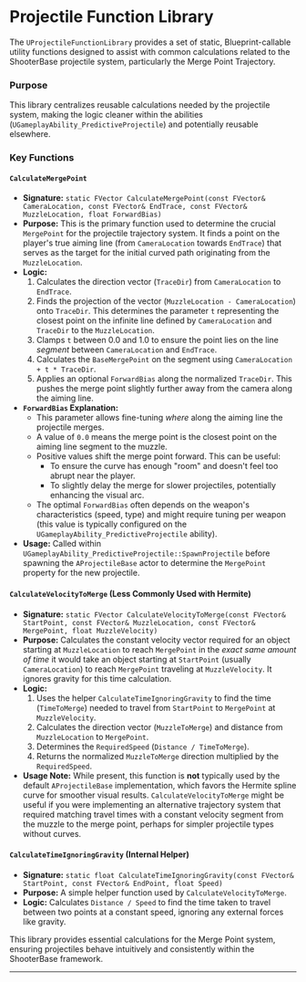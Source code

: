# Projectile Function Library

The `UProjectileFunctionLibrary` provides a set of static, Blueprint-callable utility functions designed to assist with common calculations related to the ShooterBase projectile system, particularly the Merge Point Trajectory.

### Purpose

This library centralizes reusable calculations needed by the projectile system, making the logic cleaner within the abilities (`UGameplayAbility_PredictiveProjectile`) and potentially reusable elsewhere.

### Key Functions

#### `CalculateMergePoint`

* **Signature:** `static FVector CalculateMergePoint(const FVector& CameraLocation, const FVector& EndTrace, const FVector& MuzzleLocation, float ForwardBias)`
* **Purpose:** This is the primary function used to determine the crucial `MergePoint` for the projectile trajectory system. It finds a point on the player's true aiming line (from `CameraLocation` towards `EndTrace`) that serves as the target for the initial curved path originating from the `MuzzleLocation`.
* **Logic:**
  1. Calculates the direction vector (`TraceDir`) from `CameraLocation` to `EndTrace`.
  2. Finds the projection of the vector (`MuzzleLocation - CameraLocation`) onto `TraceDir`. This determines the parameter `t` representing the closest point on the infinite line defined by `CameraLocation` and `TraceDir` to the `MuzzleLocation`.
  3. Clamps `t` between 0.0 and 1.0 to ensure the point lies on the line _segment_ between `CameraLocation` and `EndTrace`.
  4. Calculates the `BaseMergePoint` on the segment using `CameraLocation + t * TraceDir`.
  5. Applies an optional `ForwardBias` along the normalized `TraceDir`. This pushes the merge point slightly further away from the camera along the aiming line.
* **`ForwardBias` Explanation:**
  * This parameter allows fine-tuning _where_ along the aiming line the projectile merges.
  * A value of `0.0` means the merge point is the closest point on the aiming line segment to the muzzle.
  * Positive values shift the merge point forward. This can be useful:
    * To ensure the curve has enough "room" and doesn't feel too abrupt near the player.
    * To slightly delay the merge for slower projectiles, potentially enhancing the visual arc.
  * The optimal `ForwardBias` often depends on the weapon's characteristics (speed, type) and might require tuning per weapon (this value is typically configured on the `UGameplayAbility_PredictiveProjectile` ability).
* **Usage:** Called within `UGameplayAbility_PredictiveProjectile::SpawnProjectile` before spawning the `AProjectileBase` actor to determine the `MergePoint` property for the new projectile.

#### `CalculateVelocityToMerge` (Less Commonly Used with Hermite)

* **Signature:** `static FVector CalculateVelocityToMerge(const FVector& StartPoint, const FVector& MuzzleLocation, const FVector& MergePoint, float MuzzleVelocity)`
* **Purpose:** Calculates the constant velocity vector required for an object starting at `MuzzleLocation` to reach `MergePoint` in the _exact same amount of time_ it would take an object starting at `StartPoint` (usually `CameraLocation`) to reach `MergePoint` traveling at `MuzzleVelocity`. It ignores gravity for this time calculation.
* **Logic:**
  1. Uses the helper `CalculateTimeIgnoringGravity` to find the time (`TimeToMerge`) needed to travel from `StartPoint` to `MergePoint` at `MuzzleVelocity`.
  2. Calculates the direction vector (`MuzzleToMerge`) and distance from `MuzzleLocation` to `MergePoint`.
  3. Determines the `RequiredSpeed` (`Distance / TimeToMerge`).
  4. Returns the normalized `MuzzleToMerge` direction multiplied by the `RequiredSpeed`.
* **Usage Note:** While present, this function is **not** typically used by the default `AProjectileBase` implementation, which favors the Hermite spline curve for smoother visual results. `CalculateVelocityToMerge` might be useful if you were implementing an alternative trajectory system that required matching travel times with a constant velocity segment from the muzzle to the merge point, perhaps for simpler projectile types without curves.

#### `CalculateTimeIgnoringGravity` (Internal Helper)

* **Signature:** `static float CalculateTimeIgnoringGravity(const FVector& StartPoint, const FVector& EndPoint, float Speed)`
* **Purpose:** A simple helper function used by `CalculateVelocityToMerge`.
* **Logic:** Calculates `Distance / Speed` to find the time taken to travel between two points at a constant speed, ignoring any external forces like gravity.

This library provides essential calculations for the Merge Point system, ensuring projectiles behave intuitively and consistently within the ShooterBase framework.

***
